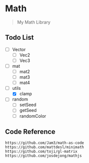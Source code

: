 # Math

> My Math Library

## Todo List
- [ ] Vector
  - [ ] Vec2
  - [ ] Vec3
- [ ] mat
  - [ ] mat2
  - [ ] mat3
  - [ ] mat4
- [ ] utils
  - [x] clamp
- [ ] random
  - [ ] setSeed
  - [ ] getSeed
  - [ ] randomColor

## Code Reference

```
https://github.com/Jam3/math-as-code
https://github.com/mattdesl/minimath
https://github.com/toji/gl-matrix
https://github.com/josdejong/mathjs
```